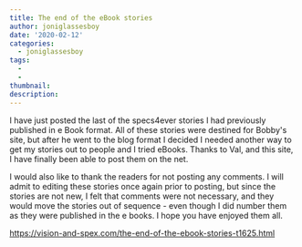 ```yaml
---
title: The end of the eBook stories
author: joniglassesboy
date: '2020-02-12'
categories:
  - joniglassesboy
tags:
  - 
  - 
thumbnail: 
description: 
---
```


I have just posted the last of the specs4ever stories I had previously published in e Book format. All of these stories were destined for Bobby's site, but after he went to the blog format I decided I needed another way to get my stories out to people and I tried eBooks. Thanks to Val, and this site, I have finally been able to post them on the net.

I would also like to thank the readers for not posting any comments. I will admit to editing these stories once again prior to posting, but since the stories are not new, I felt that comments were not necessary, and they would move the stories out of sequence - even though I did number them as they were published in the e books. I hope you have enjoyed them all.

https://vision-and-spex.com/the-end-of-the-ebook-stories-t1625.html
